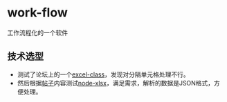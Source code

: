 # work-flow
工作流程化的一个软件
## 技术选型
* 测试了论坛上的一个[excel-class](https://cnodejs.org/topic/5960a411a4de5625080fe1fc)，发现对分隔单元格处理不行。
* 然后根据[帖子](https://cnodejs.org/topic/5846c5914c17b38d35436412)内容测试[node-xlsx](https://github.com/mgcrea/node-xlsx)，满足需求，解析的数据是JSON格式，方便处理。